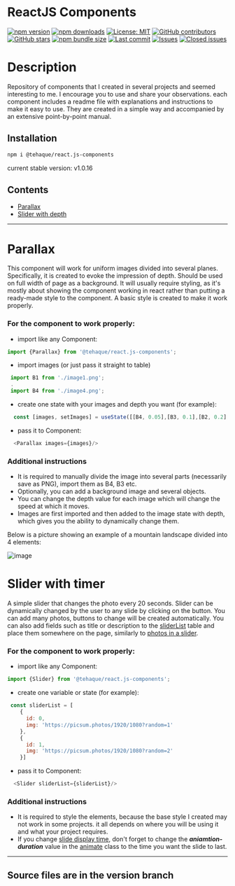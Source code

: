 # ReactJS Components

[![npm version](https://img.shields.io/npm/v/@tehaque/react.js-components.svg)](https://www.npmjs.com/package/@tehaque/react.js-components)
[![npm downloads](https://img.shields.io/npm/dt/@tehaque/react.js-components.svg)](https://www.npmjs.com/package/@tehaque/react.js-components)
[![License: MIT](https://img.shields.io/badge/License-MIT-yellow.svg)](https://opensource.org/licenses/MIT)
[![GitHub contributors](https://img.shields.io/github/contributors/TEHAQUE/ReactJS-Components.svg)](https://github.com/TEHAQUE/ReactJS-Components/graphs/contributors)
[![GitHub stars](https://img.shields.io/github/stars/TEHAQUE/ReactJS-Components.svg?style=social&label=Star&maxAge=2592000)](https://github.com/TEHAQUE/ReactJS-Components/stargazers)
[![npm bundle size](https://img.shields.io/bundlephobia/min/@tehaque/react.js-components.svg)](https://www.npmjs.com/package/@tehaque/react.js-components)
[![Last commit](https://img.shields.io/github/last-commit/TEHAQUE/ReactJS-Components.svg)](https://github.com/TEHAQUE/ReactJS-Components/commits/master)
[![Issues](https://img.shields.io/github/issues-raw/TEHAQUE/ReactJS-Components.svg)](https://github.com/TEHAQUE/ReactJS-Components/issues)
[![Closed issues](https://img.shields.io/github/issues-closed-raw/TEHAQUE/ReactJS-Components.svg)](https://github.com/TEHAQUE/ReactJS-Components/issues?q=is%3Aissue+is%3Aclosed)

# Description

Repository of components that I created in several projects and seemed interesting to me. I encourage you to use and share your observations.
each component includes a readme file with explanations and instructions to make it easy to use. They are created in a simple way and accompanied by an extensive point-by-point manual.

## Installation
```sh
npm i @tehaque/react.js-components
```
current stable version: v1.0.16

## Contents
* [Parallax](#parallax)
* [Slider with depth](#slider-with-timer)

---

# Parallax
This component will work for uniform images divided into several planes. Specifically, it is created to evoke the impression of depth. Should be used on full width of page as a background. It will usually require styling, as it's mostly about showing the component working in react rather than putting a ready-made style to the component. A basic style is created to make it work properly. 

### For the component to work properly:
* import like any Component:
```javascript
import {Parallax} from '@tehaque/react.js-components';
```
* import images (or just pass it straight to table)
 ```javascript
  import B1 from './image1.png';
  .
  import B4 from './image4.png';
  ```
  * create one state with your images and depth you want (for example):
  ```javascript
    const [images, setImages] = useState([[B4, 0.05],[B3, 0.1],[B2, 0.2],[B1, 0.25]]);
  ```
* pass it to Component:
```javascript
  <Parallax images={images}/>
```
### Additional instructions

* It is required to manually divide the image into several parts (necessarily save as PNG), import them as B4, B3 etc.
* Optionally, you can add a background image and several objects.
* You can change the depth value for each image which will change the speed at which it moves.
* Images are first imported and then added to the image state with depth, which gives you the ability to dynamically change them. 


Below is a picture showing an example of a mountain landscape divided into 4 elements:

![image](https://user-images.githubusercontent.com/82551359/228567429-f993ca49-9709-436e-b665-6ea5d559dd2b.png)


# Slider with timer

A simple slider that changes the photo every 20 seconds. Slider can be dynamically changed by the user to any slide by clicking on the button. You can add many photos, buttons to change will be created automatically.
You can also add fields such as title or description to the [sliderList](https://github.com/TEHAQUE/ReactJS-Components/blob/c7c571d8856b02401260069b4a693458ec47930e/slider%20with%20timer/slider.jsx#L5) table and place them somewhere on the page, similarly to [photos in a slider](https://github.com/TEHAQUE/ReactJS-Components/blob/c7c571d8856b02401260069b4a693458ec47930e/slider%20with%20timer/slider.jsx#L53).

### For the component to work properly:
* import like any Component:
```javascript
import {Slider} from '@tehaque/react.js-components';
```
* create one variable or state (for example):
```javascript
 const sliderList = [
    {
      id: 0,
      img: 'https://picsum.photos/1920/1080?random=1'
    },
    {
      id: 1,
      img: 'https://picsum.photos/1920/1080?random=2'
    }]
 ```
* pass it to Component:
```javascript
  <Slider sliderList={sliderList}/>
```
### Additional instructions

* It is required to style the elements, because the base style I created may not work in some projects. it all depends on where you will be using it and what your project requires.
* If you change [slide display time](https://github.com/TEHAQUE/ReactJS-Components/blob/c7c571d8856b02401260069b4a693458ec47930e/slider%20with%20timer/slider.jsx#L37), don't forget to change the ***aniamtion-duration*** value in the [animate](https://github.com/TEHAQUE/ReactJS-Components/blob/c7c571d8856b02401260069b4a693458ec47930e/slider%20with%20timer/styl.css#L40) class to the time you want the slide to last.

***

## Source files are in the version branch


